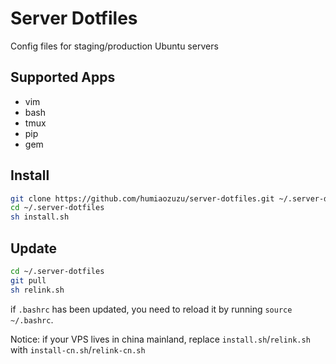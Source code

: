 Server Dotfiles
===============
Config files for staging/production Ubuntu servers

Supported Apps
---------------

- vim
- bash
- tmux
- pip
- gem

Install
-------

``` bash
git clone https://github.com/humiaozuzu/server-dotfiles.git ~/.server-dotfiles
cd ~/.server-dotfiles
sh install.sh
```

Update
------

``` bash
cd ~/.server-dotfiles
git pull
sh relink.sh
```

if `.bashrc` has been updated, you need to reload it by running `source ~/.bashrc`.

Notice: if your VPS lives in china mainland, replace `install.sh`/`relink.sh` with `install-cn.sh`/`relink-cn.sh`
